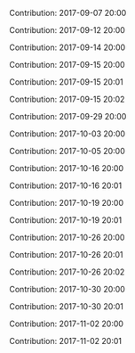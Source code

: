 Contribution: 2017-09-07 20:00

Contribution: 2017-09-12 20:00

Contribution: 2017-09-14 20:00

Contribution: 2017-09-15 20:00

Contribution: 2017-09-15 20:01

Contribution: 2017-09-15 20:02

Contribution: 2017-09-29 20:00

Contribution: 2017-10-03 20:00

Contribution: 2017-10-05 20:00

Contribution: 2017-10-16 20:00

Contribution: 2017-10-16 20:01

Contribution: 2017-10-19 20:00

Contribution: 2017-10-19 20:01

Contribution: 2017-10-26 20:00

Contribution: 2017-10-26 20:01

Contribution: 2017-10-26 20:02

Contribution: 2017-10-30 20:00

Contribution: 2017-10-30 20:01

Contribution: 2017-11-02 20:00

Contribution: 2017-11-02 20:01

